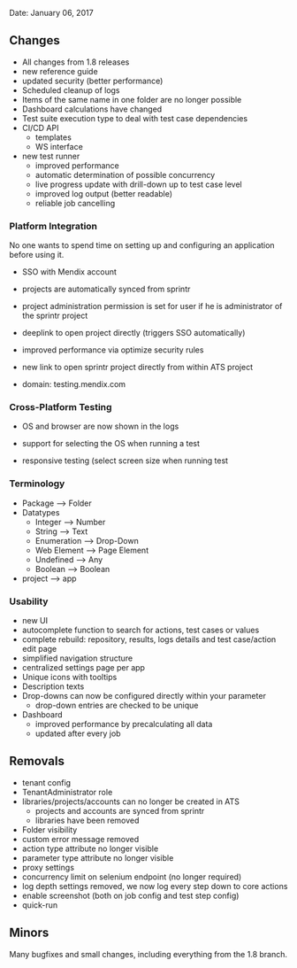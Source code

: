 Date: January 06, 2017

## Changes

* All changes from 1.8 releases
* new reference guide
* updated security \(better performance\)
* Scheduled cleanup of logs
* Items of the same name in one folder are no longer possible
* Dashboard calculations have changed
* Test suite execution type to deal with test case dependencies
* CI/CD API
  * templates
  * WS interface
* new test runner
  * improved performance
  * automatic determination of possible concurrency
  * live progress update with drill-down up to test case level
  * improved log output \(better readable\)
  * reliable job cancelling

### Platform Integration

No one wants to spend time on setting up and configuring an application before using it.

* SSO with Mendix account
* projects are automatically synced from sprintr
* project administration permission is set for user if he is administrator of the sprintr project
* deeplink to open project directly \(triggers SSO automatically\)

* improved performance via optimize security rules

* new link to open sprintr project directly from within ATS project

* domain: testing.mendix.com

### Cross-Platform Testing

* OS and browser are now shown in the logs
* support for selecting the OS when running a test

* responsive testing \(select screen size when running test

### Terminology

* Package --&gt; Folder
* Datatypes
  * Integer --&gt; Number
  * String --&gt; Text
  * Enumeration --&gt; Drop-Down
  * Web Element --&gt; Page Element
  * Undefined --&gt; Any
  * Boolean --&gt; Boolean
* project --&gt; app

### Usability

* new UI
* autocomplete function to search for actions, test cases or values
* complete rebuild: repository, results, logs details and test case/action edit page
* simplified navigation structure
* centralized settings page per app
* Unique icons with tooltips
* Description texts
* Drop-downs can now be configured directly within your parameter
  * drop-down entries are checked to be unique
* Dashboard
  * improved performance by precalculating all data
  * updated after every job

## Removals

* tenant config
* TenantAdministrator role
* libraries/projects/accounts can no longer be created in ATS
  * projects and accounts are synced from sprintr
  * libraries have been removed
* Folder visibility
* custom error message removed
* action type attribute no longer visible
* parameter type attribute no longer visible
* proxy settings
* concurrency limit on selenium endpoint \(no longer required\)
* log depth settings removed, we now log every step down to core actions
* enable screenshot \(both on job config and test step config\)
* quick-run

## Minors

Many bugfixes and small changes, including everything from the 1.8 branch.

